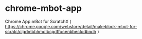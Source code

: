 # chrome-mbot-app
Chrome App:mBot for ScratchX ( https://chrome.google.com/webstore/detail/makeblock-mbot-for-scratc/clgdmbbhmdlbcgdffocenbbeclodbndh )
